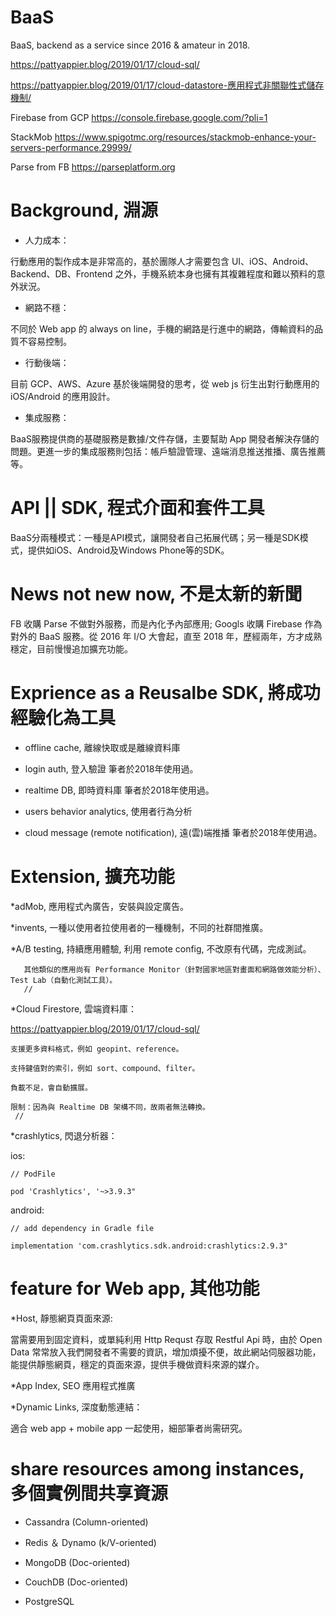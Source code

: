 # BaaS

BaaS, backend as a service since 2016 &amp; amateur in 2018.

https://pattyappier.blog/2019/01/17/cloud-sql/

https://pattyappier.blog/2019/01/17/cloud-datastore-應用程式非關聯性式儲存機制/

Firebase from GCP https://console.firebase.google.com/?pli=1 

StackMob https://www.spigotmc.org/resources/stackmob-enhance-your-servers-performance.29999/

Parse from FB https://parseplatform.org 

# Background, 淵源

* 人力成本：

行動應用的製作成本是非常高的，基於團隊人才需要包含 UI、iOS、Android、Backend、DB、Frontend 之外，手機系統本身也擁有其複雜程度和難以預料的意外狀況。

* 網路不穩：

不同於 Web app 的 always on line，手機的網路是行進中的網路，傳輸資料的品質不容易控制。

* 行動後端：

目前 GCP、AWS、Azure 基於後端開發的思考，從 web js 衍生出對行動應用的 iOS/Android 的應用設計。

* 集成服務：

BaaS服務提供商的基礎服務是數據/文件存儲，主要幫助 App 開發者解決存儲的問題。更進一步的集成服務則包括：帳戶驗證管理、遠端消息推送推播、廣告推薦等。

# API || SDK, 程式介面和套件工具

BaaS分兩種模式：一種是API模式，讓開發者自己拓展代碼；另一種是SDK模式，提供如iOS、Android及Windows Phone等的SDK。

# News not new now, 不是太新的新聞

FB 收購 Parse 不做對外服務，而是內化予內部應用; Googls 收購 Firebase 作為對外的 BaaS 服務。從 2016 年 I/O 大會起，直至 2018 年，歷經兩年，方才成熟穩定，目前慢慢追加擴充功能。

# Exprience as a Reusalbe SDK, 將成功經驗化為工具

* offline cache, 離線快取或是離線資料庫

* login auth, 登入驗證
  筆者於2018年使用過。

* realtime DB, 即時資料庫 
  筆者於2018年使用過。

* users behavior analytics, 使用者行為分析

* cloud message (remote notification), 遠(雲)端推播
  筆者於2018年使用過。

# Extension, 擴充功能

*adMob, 應用程式內廣告，安裝與設定廣告。

*invents, 一種以使用者拉使用者的一種機制，不同的社群間推廣。

*A/B testing, 持續應用體驗, 利用 remote config, 不改原有代碼，完成測試。

       其他類似的應用尚有 Performance Monitor（針對國家地區對畫面和網路做效能分析）、Test Lab（自動化測試工具）。
       //

*Cloud Firestore, 雲端資料庫：

  https://pattyappier.blog/2019/01/17/cloud-sql/

    支援更多資料格式，例如 geopint、reference。
 
    支持鍵值對的索引，例如 sort、compound、filter。
 
    負載不足，會自動擴展。
  
    限制：因為與 Realtime DB 架構不同，故兩者無法轉換。
     //

*crashlytics, 閃退分析器：

  ios:

    // PodFile

    pod 'Crashlytics', '~>3.9.3"

  android:

    // add dependency in Gradle file

    implementation 'com.crashlytics.sdk.android:crashlytics:2.9.3"
    
# feature for Web app, 其他功能

*Host, 靜態網頁頁面來源:

當需要用到固定資料，或單純利用 Http Requst 存取 Restful Api 時，由於 Open Data 常常放入我們開發者不需要的資訊，增加煩擾不便，故此網站伺服器功能，能提供靜態網頁，穩定的頁面來源，提供手機做資料來源的媒介。

*App Index, SEO 應用程式推廣

*Dynamic Links, 深度動態連結：

  適合 web app + mobile app 一起使用，細部筆者尚需研究。
  
# share resources among instances, 多個實例間共享資源

 * Cassandra (Column-oriented)
 
 * Redis ＆ Dynamo (k/V-oriented)

 * MongoDB (Doc-oriented)
 
 * CouchDB (Doc-oriented)
 
 * PostgreSQL




